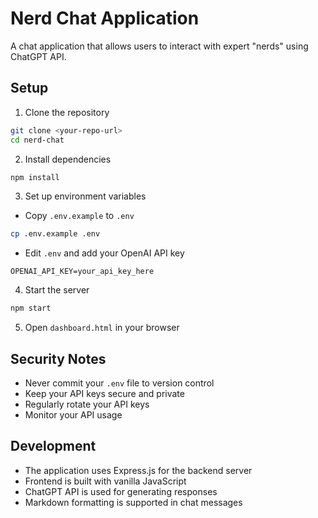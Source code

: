 # Nerd Chat Application

A chat application that allows users to interact with expert "nerds" using ChatGPT API.

## Setup

1. Clone the repository
```bash
git clone <your-repo-url>
cd nerd-chat
```

2. Install dependencies
```bash
npm install
```

3. Set up environment variables
- Copy `.env.example` to `.env`
```bash
cp .env.example .env
```
- Edit `.env` and add your OpenAI API key
```
OPENAI_API_KEY=your_api_key_here
```

4. Start the server
```bash
npm start
```

5. Open `dashboard.html` in your browser

## Security Notes

- Never commit your `.env` file to version control
- Keep your API keys secure and private
- Regularly rotate your API keys
- Monitor your API usage

## Development

- The application uses Express.js for the backend server
- Frontend is built with vanilla JavaScript
- ChatGPT API is used for generating responses
- Markdown formatting is supported in chat messages
